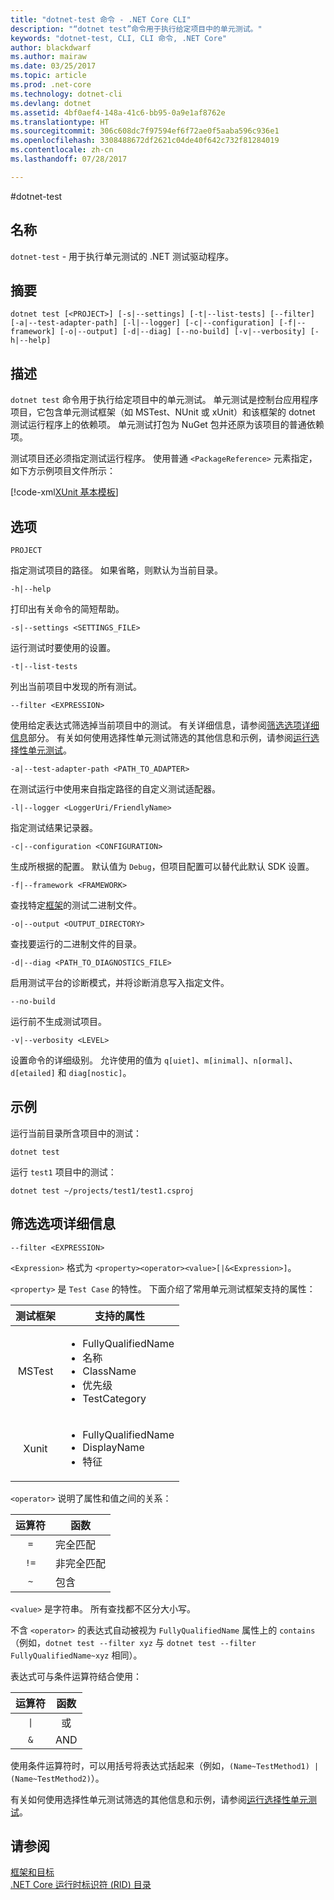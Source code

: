 ```yaml
---
title: "dotnet-test 命令 - .NET Core CLI"
description: "“dotnet test”命令用于执行给定项目中的单元测试。"
keywords: "dotnet-test, CLI, CLI 命令, .NET Core"
author: blackdwarf
ms.author: mairaw
ms.date: 03/25/2017
ms.topic: article
ms.prod: .net-core
ms.technology: dotnet-cli
ms.devlang: dotnet
ms.assetid: 4bf0aef4-148a-41c6-bb95-0a9e1af8762e
ms.translationtype: HT
ms.sourcegitcommit: 306c608dc7f97594ef6f72ae0f5aaba596c936e1
ms.openlocfilehash: 3308488672df2621c04de40f642c732f81284019
ms.contentlocale: zh-cn
ms.lasthandoff: 07/28/2017

---
```


#<a name="dotnet-test"></a>dotnet-test

## <a name="name"></a>名称

`dotnet-test` - 用于执行单元测试的 .NET 测试驱动程序。

## <a name="synopsis"></a>摘要

`dotnet test [<PROJECT>] [-s|--settings] [-t|--list-tests] [--filter] [-a|--test-adapter-path] [-l|--logger] [-c|--configuration] [-f|--framework] [-o|--output] [-d|--diag] [--no-build] [-v|--verbosity] [-h|--help]`

## <a name="description"></a>描述

`dotnet test` 命令用于执行给定项目中的单元测试。 单元测试是控制台应用程序项目，它包含单元测试框架（如 MSTest、NUnit 或 xUnit）和该框架的 dotnet 测试运行程序上的依赖项。 单元测试打包为 NuGet 包并还原为该项目的普通依赖项。

测试项目还必须指定测试运行程序。 使用普通 `<PackageReference>` 元素指定，如下方示例项目文件所示：

[!code-xml[XUnit 基本模板](../../../samples/snippets/csharp/xunit-test/xunit-test.csproj)]

## <a name="options"></a>选项

`PROJECT`
    
指定测试项目的路径。 如果省略，则默认为当前目录。

`-h|--help`

打印出有关命令的简短帮助。

`-s|--settings <SETTINGS_FILE>`

运行测试时要使用的设置。 

`-t|--list-tests`

列出当前项目中发现的所有测试。 

`--filter <EXPRESSION>`

使用给定表达式筛选掉当前项目中的测试。 有关详细信息，请参阅[筛选选项详细信息](#filter-option-details)部分。 有关如何使用选择性单元测试筛选的其他信息和示例，请参阅[运行选择性单元测试](../testing/selective-unit-tests.md)。

`-a|--test-adapter-path <PATH_TO_ADAPTER>`

在测试运行中使用来自指定路径的自定义测试适配器。 

`-l|--logger <LoggerUri/FriendlyName>`

指定测试结果记录器。 

`-c|--configuration <CONFIGURATION>`

生成所根据的配置。 默认值为 `Debug`，但项目配置可以替代此默认 SDK 设置。

`-f|--framework <FRAMEWORK>`

查找特定[框架](../../standard/frameworks.md)的测试二进制文件。

`-o|--output <OUTPUT_DIRECTORY>`

查找要运行的二进制文件的目录。

`-d|--diag <PATH_TO_DIAGNOSTICS_FILE>`

启用测试平台的诊断模式，并将诊断消息写入指定文件。 

`--no-build` 

运行前不生成测试项目。

`-v|--verbosity <LEVEL>`

设置命令的详细级别。 允许使用的值为 `q[uiet]`、`m[inimal]`、`n[ormal]`、`d[etailed]` 和 `diag[nostic]`。

## <a name="examples"></a>示例

运行当前目录所含项目中的测试：

`dotnet test` 

运行 `test1` 项目中的测试：

`dotnet test ~/projects/test1/test1.csproj`

## <a name="filter-option-details"></a>筛选选项详细信息

`--filter <EXPRESSION>`

`<Expression>` 格式为 `<property><operator><value>[|&<Expression>]`。

`<property>` 是 `Test Case` 的特性。 下面介绍了常用单元测试框架支持的属性：

| 测试框架 | 支持的属性                                                                                      |
| :------------: | --------------------------------------------------------------------------------------------------------- |
| MSTest         | <ul><li>FullyQualifiedName</li><li>名称</li><li>ClassName</li><li>优先级</li><li>TestCategory</li></ul> |
| Xunit          | <ul><li>FullyQualifiedName</li><li>DisplayName</li><li>特征</li></ul>                                   |

`<operator>` 说明了属性和值之间的关系：

| 运算符 | 函数        |
| :------: | --------------- |
| `=`      | 完全匹配     |
| `!=`     | 非完全匹配 |
| `~`      | 包含        |

`<value>` 是字符串。 所有查找都不区分大小写。

不含 `<operator>` 的表达式自动被视为 `FullyQualifiedName` 属性上的 `contains`（例如，`dotnet test --filter xyz` 与 `dotnet test --filter FullyQualifiedName~xyz` 相同）。

表达式可与条件运算符结合使用：

| 运算符 | 函数 |
| :------: | :------: |
| <code>&#124;</code>      | 或       |
| `&`      | AND      |

使用条件运算符时，可以用括号将表达式括起来（例如，`(Name~TestMethod1) | (Name~TestMethod2)`）。

有关如何使用选择性单元测试筛选的其他信息和示例，请参阅[运行选择性单元测试](../testing/selective-unit-tests.md)。

## <a name="see-also"></a>请参阅

[框架和目标](../../standard/frameworks.md)   
[.NET Core 运行时标识符 (RID) 目录](../rid-catalog.md)

